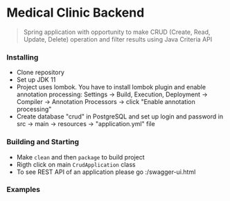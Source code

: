 # Medical Clinic Backend

> Spring application with opportunity to make CRUD (Create, Read, Update, Delete) operation and filter results using Java Criteria API

### Installing

* Clone repository
* Set up JDK 11 
* Project uses lombok. You have to install lombok plugin and enable annotation processing: Settings -> Build, Execution, Deployment -> Compiler -> Annotation Processors -> click "Enable annotation processing"
* Create database "crud" in PostgreSQL and set up login and password in src -> main -> resources -> "application.yml" file

### Building and Starting
* Make `clean` and then `package` to build project
* Rigth click on main `CrudApplication` class
* To see REST API of an application please go <host>:<port>/swagger-ui.html

### Examples
